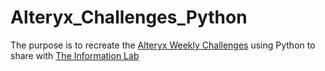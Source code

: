 # Alteryx_Challenges_Python
The purpose is to recreate the [Alteryx Weekly Challenges](https://community.alteryx.com/t5/Weekly-Challenge/Weekly-Challenge-Index-amp-Welcome/td-p/48275)
using Python to share with [The Information Lab](https://theinformationlab.co.uk/)